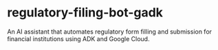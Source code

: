 # regulatory-filing-bot-gadk
An AI assistant that automates regulatory form filling and submission for financial institutions using ADK and Google Cloud.
